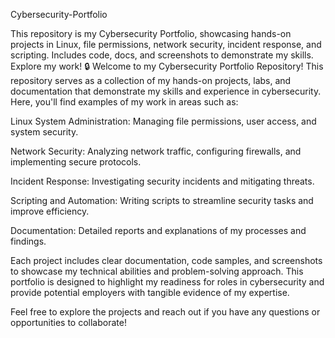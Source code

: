 Cybersecurity-Portfolio

This repository is my Cybersecurity Portfolio, showcasing hands-on projects in Linux, file permissions, network security, incident response, and scripting. Includes code, docs, and screenshots to demonstrate my skills. Explore my work! 🔒 Welcome to my Cybersecurity Portfolio Repository! This repository serves as a collection of my hands-on projects, labs, and documentation that demonstrate my skills and experience in cybersecurity. Here, you'll find examples of my work in areas such as:

Linux System Administration: Managing file permissions, user access, and system security.

Network Security: Analyzing network traffic, configuring firewalls, and implementing secure protocols.

Incident Response: Investigating security incidents and mitigating threats.

Scripting and Automation: Writing scripts to streamline security tasks and improve efficiency.

Documentation: Detailed reports and explanations of my processes and findings.

Each project includes clear documentation, code samples, and screenshots to showcase my technical abilities and problem-solving approach. This portfolio is designed to highlight my readiness for roles in cybersecurity and provide potential employers with tangible evidence of my expertise.

Feel free to explore the projects and reach out if you have any questions or opportunities to collaborate!
